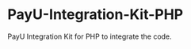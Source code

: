 PayU-Integration-Kit-PHP
========================

PayU Integration Kit for PHP to integrate the code.